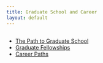 ```yaml
---
title: Graduate School and Career
layout: default
---
```

<link rel="stylesheet" href="/main.css">

##

- [The Path to Graduate School](/grad_career/path_to_grad_school.html)
- [Graduate Fellowships](/grad_career/grad_fellowships.html)
- [Career Paths](/grad_career/career_paths.html)
